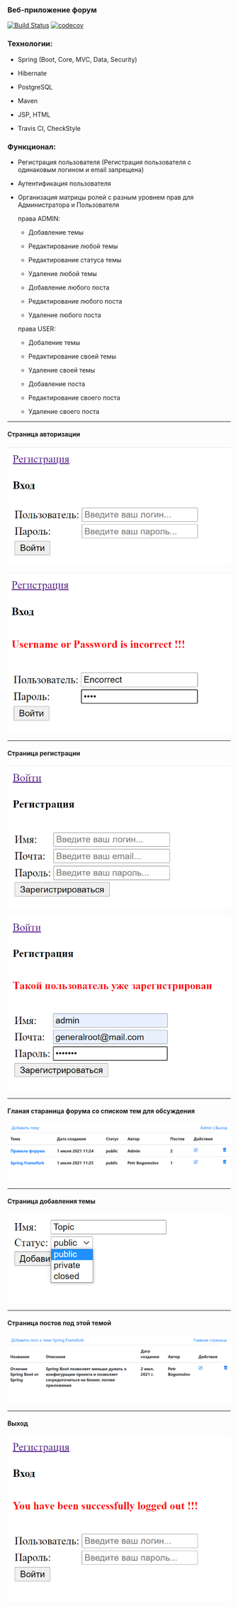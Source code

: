 ### Веб-приложение форум
[![Build Status](https://app.travis-ci.com/PetrBogomolov/job4j_forum.svg?branch=master)](https://app.travis-ci.com/PetrBogomolov/job4j_forum)
[![codecov](https://codecov.io/gh/PetrBogomolov/job4j_forum/branch/master/graph/badge.svg?token=CZVLJEON4F)](https://codecov.io/gh/PetrBogomolov/job4j_forum)

### Технологии:
 
 * Spring (Boot, Core, MVC, Data, Security)
 
 * Hibernate
 
 * PostgreSQL
 
 * Maven
 
 * JSP, HTML
 
 * Travis CI, CheckStyle
 
### Функционал:
 
 * Регистрация пользователя
 (Регистрация пользователя с одинаковым логином и email запрещена)
 
 * Аутентификация пользователя
 
 * Организация матрицы ролей с разным уровнем 
 прав для Администратора и Пользователя
 
   права ADMIN:
   
   - Добавление темы
   
   - Редактирование любой темы
   
   - Редактирование статуса темы
   
   - Удаление любой темы
   
   - Добавление любого поста
   
   - Редактирование любого поста
   
   - Удаление любого поста
   
   права USER:
   
   - Добаление темы
   
   - Редактирование своей темы
   
   - Удаление своей темы
   
   - Добавление поста
      
   - Редактирование своего поста
      
   - Удаление своего поста
   
-----------------------------------------------
   
#### Страница авторизации
![ScreenShot](images/auth.png)
   
![ScreenShot](images/autherror.png)

------------------------------------------------
   
#### Страница регистрации
![ScreenShot](images/reg.png)
   
![ScreenShot](images/regerror.png)

------------------------------------------------
   
#### Гланая стараница форума со списком тем для обсуждения
![ScreenShot](images/home.png)

-------------------------------------------------
   
#### Страница добавления темы
![ScreenShot](images/addtopic.png)

---------------------------------------------------
   
#### Страница постов под этой темой
![ScreenShot](images/posts.png)

-------------------------------------------------------
   
#### Выход
![ScreenShot](images/exit.png)
 